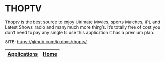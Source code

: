 # THOPTV
 
 Thoptv is the best source to enjoy Ultimate Movies, sports 
 Matches, IPL and Latest Shows, radio and many much more 
 thing’s. 
 It’s totally free of cost you don’t need to pay any single 
 to use this application it has a premium plan.
 
 SITE: https://github.com/kkdops/thoptv/

 | [Applications](https://portable-linux-apps.github.io/apps.html) | [Home](https://portable-linux-apps.github.io)
 | --- | --- |
